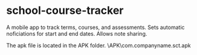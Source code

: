 
# school-course-tracker
A mobile app to track terms, courses, and assessments. 
Sets automatic noficiations for start and end dates. 
Allows note sharing.


The apk file is located in the APK folder.
\APK\com.companyname.sct.apk
